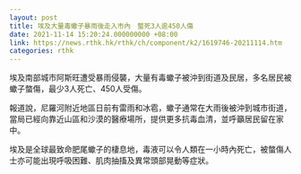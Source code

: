 ```yaml
---
layout: post
title: 埃及大量毒蠍子暴雨後走入市內　螫死3人逾450人傷
date: 2021-11-14 15:20:24.000000000 +08:00
link: https://news.rthk.hk/rthk/ch/component/k2/1619746-20211114.htm
categories: rthk
---
```


埃及南部城市阿斯旺遭受暴雨侵襲，大量有毒蠍子被沖到街道及民居，多名居民被蠍子螫傷，最少3人死亡、450人受傷。

報道說，尼羅河附近地區日前有雷雨和冰雹，蠍子通常在大雨後被沖到城市街道，當局已經向靠近山區和沙漠的醫療場所，提供更多抗毒血清，並呼籲居民留在家中。

埃及是全球最致命肥尾蠍子的棲息地，毒液可以令人類在一小時內死亡，被螫傷人士亦可能出現呼吸困難、肌肉抽搐及異常頭部晃動等症狀。

